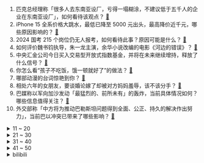 1. 匹克总经理称「很多人去东南亚设厂，亏得一塌糊涂，不建议低于五千人的企业在东南亚设厂」，如何看待该观点？ [:link:](https://www.zhihu.com/question/627418145)
2. iPhone 15 全系价格大跳水，最低已降至 5000 元出头，最高降价近千元，哪些原因影响的？ [:link:](https://www.zhihu.com/question/627395548)
3. 2024 国考 215 个岗位仍无人报考，如何看待此事？原因可能是什么？ [:link:](https://www.zhihu.com/question/627389274)
4. 如何评价魏书钧执导，朱一龙主演，余华小说改编的电影《河边的错误》？ [:link:](https://www.zhihu.com/question/625591060)
5. 中央汇金公司今日买入交易型开放式指数基金，并将在未来继续增持，释放了什么信号？ [:link:](https://www.zhihu.com/question/627479622)
6. 你怎么看“孩子不吃饭，饿一顿就好了”的做法？ [:link:](https://www.zhihu.com/question/626611666)
7. 哪部动漫的台词惊艳到你？ [:link:](https://www.zhihu.com/question/615599850)
8. 相处六年的女朋友，要谈婚论嫁了却被对方妈妈羞辱，该不该分手？ [:link:](https://www.zhihu.com/question/625372154)
9. 巴媒称以军向加沙发动「最猛烈的、前所未有」的轰炸，当前具体情况如何？哪些信息值得关注？ [:link:](https://www.zhihu.com/question/627412608)
10. 外交部称「中方将为推动巴勒斯坦问题得到全面、公正、持久的解决作出努力」，当前巴以冲突已带来了哪些影响？ [:link:](https://www.zhihu.com/question/627409643)
<details>
<summary>11 ~ 20</summary>

11. 双十一期间是11.11当天的价格最便宜，还是说这期间的某一天最便宜？ [:link:](https://www.zhihu.com/question/66550652)
12. 河北所有地市取消机动车尾号限行措施，将带来哪些影响？ [:link:](https://www.zhihu.com/question/627405972)
13. 报道称福岛核污染水第二轮排海完成，本轮排放总量为 7810 吨，核污染水排海已经带来了哪些影响？ [:link:](https://www.zhihu.com/question/627399108)
14. 为什么长孙皇后一个妥妥的玛丽苏大女主人生，却总被影视剧拍成边缘人物? [:link:](https://www.zhihu.com/question/574352655)
15. 假如有一个按钮，按下去你将会失去四肢与双眼，但同时你也能知晓任何一件你想知道的东西，请问你如何选择？ [:link:](https://www.zhihu.com/question/431238107)
16. 如何评价《英雄联盟》S13 第四轮瑞士轮抽签对阵？看好哪几个队伍能最终进入八强？ [:link:](https://www.zhihu.com/question/627446837)
17. 考研清华只差 2 分没考上，求职简历里可以写上给自己加分吗？ [:link:](https://www.zhihu.com/question/622554075)
18. 以色列军方称「以军地面部队在加沙地带实施有限行动」，目前情况如何？对局势有哪些影响？ [:link:](https://www.zhihu.com/question/627445451)
19. 10 月 23 日三大指数均跌超 1% 续创调整新低，两市上涨个股不足 500 只，如何看待今日行情？ [:link:](https://www.zhihu.com/question/627360310)
20. 2023 全球射手榜公布，C 罗 41 球登顶，哈兰德第 2 姆总第 4，其中有哪些值得关注的球员？ [:link:](https://www.zhihu.com/question/627286297)
</details>
<details>
<summary>21 ~ 30</summary>

21. 你有没有一首让你听完就能安静下来的歌，可以分享给我么？ [:link:](https://www.zhihu.com/question/626976024)
22. 关于「重阳节」，我们可以和孩子聊些什么？ [:link:](https://www.zhihu.com/question/627377057)
23. 《繁城之下》结尾魏知县对薛举人到底说了什么？ [:link:](https://www.zhihu.com/question/627310525)
24. 如何评价《明日方舟》4.5周年陪跑干员「薇薇安娜」? [:link:](https://www.zhihu.com/question/627314560)
25. 大家参与马拉松赛是穿自己准备的衣服还是穿赛事发的官方服装？ [:link:](https://www.zhihu.com/question/626079825)
26. 只有大厂才是程序员的未来吗？ [:link:](https://www.zhihu.com/question/626428255)
27. 《繁城之下》大结局，为何陆直在大火中杀了忠爷 ？ [:link:](https://www.zhihu.com/question/627304021)
28. 媒体评「适时放开楼市价格限制，进一步提振市场信心」，哪些信息值得关注？ [:link:](https://www.zhihu.com/question/627363097)
29. 如何评价文淇、宋威龙主演的科幻悬疑剧《仿生人间》？ [:link:](https://www.zhihu.com/question/626707446)
30. 工业制造中有哪些不起眼但却至关重要的「角色」？ [:link:](https://www.zhihu.com/question/627408313)
</details>
<details>
<summary>31 ~ 40</summary>

31. 重阳节送长辈礼物，哪些家电能够巧妙解决他们生活上的小问题？ [:link:](https://www.zhihu.com/question/627374901)
32. 以军表示「地面攻势或将持续三个月」，巴以本轮冲突已致双方超 6100 人死亡，目前巴以局势情况如何？ [:link:](https://www.zhihu.com/question/627361741)
33. “国”字中间为啥是“玉”而不是“王”？ [:link:](https://www.zhihu.com/question/40026827)
34. 孩子不尊重母亲，说明了什么？应该如何教育孩子并改进我自己？ [:link:](https://www.zhihu.com/question/626735328)
35. 有哪款办公用鼠标让你爱不释手，工作效率高？ [:link:](https://www.zhihu.com/question/625619390)
36. S13 瑞士轮败者组 DK 2:0 淘汰 BDS，如何评价这场比赛？ [:link:](https://www.zhihu.com/question/627429879)
37. 就「鼠头鸭脖」等事件，国务院食安办约谈唐山、南昌人民政府主要负责人，哪些信息值得关注？ [:link:](https://www.zhihu.com/question/627402168)
38. 北京摩托车京B号牌未来3年内会不会停止发放？ [:link:](https://www.zhihu.com/question/266589641)
39. 你有多久没发朋友圈了，微信那些很久没发过朋友圈的人会被你遗忘吗？ [:link:](https://www.zhihu.com/question/626976374)
40. 神舟十七号载人飞行任务长征2号F遥17火箭船箭组合体垂直转运至发射区，待命发射，对此你有何期待和祝福？ [:link:](https://www.zhihu.com/question/626800404)
</details>
<details>
<summary>41 ~ 50</summary>

41. 为加强中东部署，美军两航母打击群将会合，并将在中东加强部署反导防控系统，此举对该地区局势有何影响？ [:link:](https://www.zhihu.com/question/627398301)
42. 程序员加班的真正原因是什么？ [:link:](https://www.zhihu.com/question/624263733)
43. 高质量护肤有哪些医美不可替代的效果？ [:link:](https://www.zhihu.com/question/627410419)
44. 乌巢被劫时袁绍要怎样才能做到最大程度的止损? [:link:](https://www.zhihu.com/question/615165417)
45. 同时期的明朝军队能否敌过西班牙方阵？ [:link:](https://www.zhihu.com/question/576950146)
46. 报告显示在 2023 年秋招中，企业岗位平均月薪 6143 元，如何看待 2024 届应届生薪资行情？ [:link:](https://www.zhihu.com/question/626330266)
47. 2023年双十一想入键盘有什么推荐的高性价比键盘？ [:link:](https://www.zhihu.com/question/625616985)
48. 为什么电脑行业频频出现「整机 200W 性能释放」这样的广告语？ [:link:](https://www.zhihu.com/question/626467984)
49. 兼顾设计、游戏娱乐，家用电脑配4K显示器好，还是2K显示器好？ [:link:](https://www.zhihu.com/question/625622302)
50. 双 11 想换台 100 寸超大屏电视，海信激光电视效果怎么样？ [:link:](https://www.zhihu.com/question/626843500)
</details><details>
<summary>bilibili</summary>

</details>